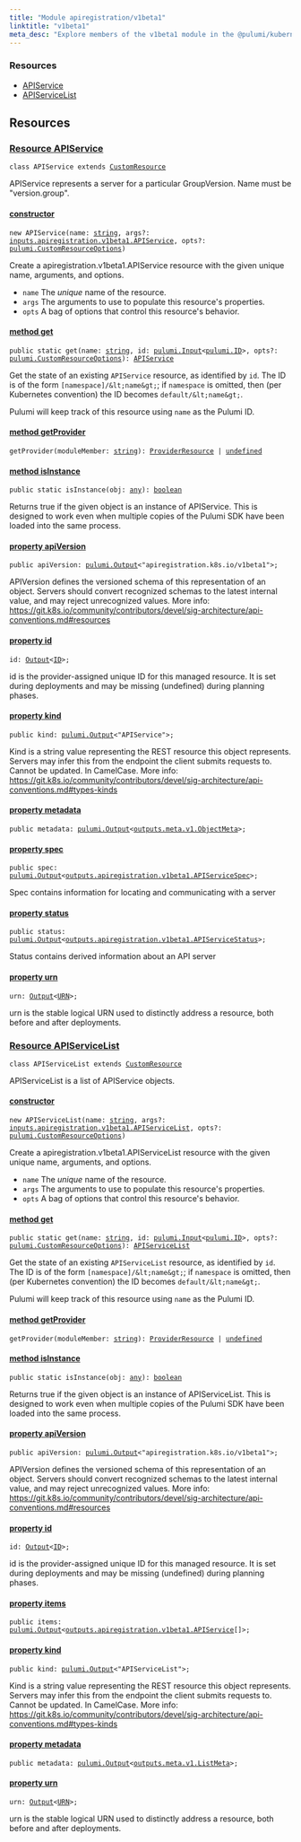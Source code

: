 ```yaml
---
title: "Module apiregistration/v1beta1"
linktitle: "v1beta1"
meta_desc: "Explore members of the v1beta1 module in the @pulumi/kubernetes package."
---
```


<!-- WARNING: this page was generated by a tool. Do not edit it by hand. -->
<!-- To change it, please see https://github.com/pulumi/docs/tree/master/tools/tscdocgen. -->




<h3>Resources</h3>
<ul class="api">
    <li><a href="#APIService"><span class="symbol resource"></span>APIService</a></li>
    <li><a href="#APIServiceList"><span class="symbol resource"></span>APIServiceList</a></li>
</ul>




<h2 id="resources">Resources</h2>
<h3 class="pdoc-module-header" id="APIService" data-link-title="APIService">
    <a href="https://github.com/pulumi/pulumi-kubernetes/blob/4ea649c81eefb7803feddb22c1dc2a3e5d26c154/sdk/nodejs/apiregistration/v1beta1/APIService.ts#L13">
        Resource <strong>APIService</strong>
    </a>
</h3>

<pre class="highlight"><code><span class='kr'>class</span> <span class='nx'>APIService</span> <span class='kr'>extends</span> <a href='/docs/reference/pkg/nodejs/pulumi/pulumi/#CustomResource'>CustomResource</a></code></pre>

APIService represents a server for a particular GroupVersion. Name must be "version.group".

<h4 class="pdoc-member-header" id="APIService-constructor">
<a class="pdoc-child-name" href="https://github.com/pulumi/pulumi-kubernetes/blob/4ea649c81eefb7803feddb22c1dc2a3e5d26c154/sdk/nodejs/apiregistration/v1beta1/APIService.ts#L71"> <b>constructor</b></a>
</h4>


<pre class="highlight"><code><span class='kd'></span><span class='kd'>new</span> APIService(name: <span class='kd'><a href='https://developer.mozilla.org/en-US/docs/Web/JavaScript/Reference/Global_Objects/String'>string</a></span>, args?: <a href='/docs/reference/pkg/nodejs/pulumi/kubernetes/types/input/#APIService'>inputs.apiregistration.v1beta1.APIService</a>, opts?: <a href='/docs/reference/pkg/nodejs/pulumi/pulumi/#CustomResourceOptions'>pulumi.CustomResourceOptions</a>)</code></pre>


Create a apiregistration.v1beta1.APIService resource with the given unique name, arguments, and options.

* `name` The _unique_ name of the resource.
* `args` The arguments to use to populate this resource&#39;s properties.
* `opts` A bag of options that control this resource&#39;s behavior.

<h4 class="pdoc-member-header" id="APIService-get">
<a class="pdoc-child-name" href="https://github.com/pulumi/pulumi-kubernetes/blob/4ea649c81eefb7803feddb22c1dc2a3e5d26c154/sdk/nodejs/apiregistration/v1beta1/APIService.ts#L54">method <b>get</b></a>
</h4>


<pre class="highlight"><code><span class='kd'>public static </span>get(name: <span class='kd'><a href='https://developer.mozilla.org/en-US/docs/Web/JavaScript/Reference/Global_Objects/String'>string</a></span>, id: <a href='/docs/reference/pkg/nodejs/pulumi/pulumi/#Input'>pulumi.Input</a>&lt;<a href='/docs/reference/pkg/nodejs/pulumi/pulumi/#ID'>pulumi.ID</a>&gt;, opts?: <a href='/docs/reference/pkg/nodejs/pulumi/pulumi/#CustomResourceOptions'>pulumi.CustomResourceOptions</a>): <a href='#APIService'>APIService</a></code></pre>


Get the state of an existing `APIService` resource, as identified by `id`.
The ID is of the form `[namespace]/&lt;name&gt;`; if `namespace` is omitted, then (per
Kubernetes convention) the ID becomes `default/&lt;name&gt;`.

Pulumi will keep track of this resource using `name` as the Pulumi ID.

<h4 class="pdoc-member-header" id="APIService-getProvider">
<a class="pdoc-child-name" href="https://github.com/pulumi/pulumi-kubernetes/blob/4ea649c81eefb7803feddb22c1dc2a3e5d26c154/sdk/nodejs/apiregistration/v1beta1/APIService.ts#L13">method <b>getProvider</b></a>
</h4>


<pre class="highlight"><code><span class='kd'></span>getProvider(moduleMember: <span class='kd'><a href='https://developer.mozilla.org/en-US/docs/Web/JavaScript/Reference/Global_Objects/String'>string</a></span>): <a href='/docs/reference/pkg/nodejs/pulumi/pulumi/#ProviderResource'>ProviderResource</a> | <span class='kd'><a href='https://developer.mozilla.org/en-US/docs/Web/JavaScript/Reference/Global_Objects/undefined'>undefined</a></span></code></pre>

<h4 class="pdoc-member-header" id="APIService-isInstance">
<a class="pdoc-child-name" href="https://github.com/pulumi/pulumi-kubernetes/blob/4ea649c81eefb7803feddb22c1dc2a3e5d26c154/sdk/nodejs/apiregistration/v1beta1/APIService.ts#L65">method <b>isInstance</b></a>
</h4>


<pre class="highlight"><code><span class='kd'>public static </span>isInstance(obj: <span class='kd'><a href='https://www.typescriptlang.org/docs/handbook/basic-types.html#any'>any</a></span>): <span class='kd'><a href='https://developer.mozilla.org/en-US/docs/Web/JavaScript/Reference/Global_Objects/Boolean'>boolean</a></span></code></pre>


Returns true if the given object is an instance of APIService.  This is designed to work even
when multiple copies of the Pulumi SDK have been loaded into the same process.

<h4 class="pdoc-member-header" id="APIService-apiVersion">
<a class="pdoc-child-name" href="https://github.com/pulumi/pulumi-kubernetes/blob/4ea649c81eefb7803feddb22c1dc2a3e5d26c154/sdk/nodejs/apiregistration/v1beta1/APIService.ts#L20">property <b>apiVersion</b></a>
</h4>

<pre class="highlight"><code><span class='kd'>public </span>apiVersion: <a href='/docs/reference/pkg/nodejs/pulumi/pulumi/#Output'>pulumi.Output</a>&lt;<span class='s2'>"apiregistration.k8s.io/v1beta1"</span>&gt;;</code></pre>

APIVersion defines the versioned schema of this representation of an object. Servers should
convert recognized schemas to the latest internal value, and may reject unrecognized
values. More info:
https://git.k8s.io/community/contributors/devel/sig-architecture/api-conventions.md#resources

<h4 class="pdoc-member-header" id="APIService-id">
<a class="pdoc-child-name" href="https://github.com/pulumi/pulumi-kubernetes/blob/4ea649c81eefb7803feddb22c1dc2a3e5d26c154/sdk/nodejs/apiregistration/v1beta1/APIService.ts#L13">property <b>id</b></a>
</h4>

<pre class="highlight"><code><span class='kd'></span>id: <a href='/docs/reference/pkg/nodejs/pulumi/pulumi/#Output'>Output</a>&lt;<a href='/docs/reference/pkg/nodejs/pulumi/pulumi/#ID'>ID</a>&gt;;</code></pre>

id is the provider-assigned unique ID for this managed resource.  It is set during
deployments and may be missing (undefined) during planning phases.

<h4 class="pdoc-member-header" id="APIService-kind">
<a class="pdoc-child-name" href="https://github.com/pulumi/pulumi-kubernetes/blob/4ea649c81eefb7803feddb22c1dc2a3e5d26c154/sdk/nodejs/apiregistration/v1beta1/APIService.ts#L28">property <b>kind</b></a>
</h4>

<pre class="highlight"><code><span class='kd'>public </span>kind: <a href='/docs/reference/pkg/nodejs/pulumi/pulumi/#Output'>pulumi.Output</a>&lt;<span class='s2'>"APIService"</span>&gt;;</code></pre>

Kind is a string value representing the REST resource this object represents. Servers may
infer this from the endpoint the client submits requests to. Cannot be updated. In
CamelCase. More info:
https://git.k8s.io/community/contributors/devel/sig-architecture/api-conventions.md#types-kinds

<h4 class="pdoc-member-header" id="APIService-metadata">
<a class="pdoc-child-name" href="https://github.com/pulumi/pulumi-kubernetes/blob/4ea649c81eefb7803feddb22c1dc2a3e5d26c154/sdk/nodejs/apiregistration/v1beta1/APIService.ts#L31">property <b>metadata</b></a>
</h4>

<pre class="highlight"><code><span class='kd'>public </span>metadata: <a href='/docs/reference/pkg/nodejs/pulumi/pulumi/#Output'>pulumi.Output</a>&lt;<a href='/docs/reference/pkg/nodejs/pulumi/kubernetes/types/output/#ObjectMeta'>outputs.meta.v1.ObjectMeta</a>&gt;;</code></pre>
<h4 class="pdoc-member-header" id="APIService-spec">
<a class="pdoc-child-name" href="https://github.com/pulumi/pulumi-kubernetes/blob/4ea649c81eefb7803feddb22c1dc2a3e5d26c154/sdk/nodejs/apiregistration/v1beta1/APIService.ts#L36">property <b>spec</b></a>
</h4>

<pre class="highlight"><code><span class='kd'>public </span>spec: <a href='/docs/reference/pkg/nodejs/pulumi/pulumi/#Output'>pulumi.Output</a>&lt;<a href='/docs/reference/pkg/nodejs/pulumi/kubernetes/types/output/#APIServiceSpec'>outputs.apiregistration.v1beta1.APIServiceSpec</a>&gt;;</code></pre>

Spec contains information for locating and communicating with a server

<h4 class="pdoc-member-header" id="APIService-status">
<a class="pdoc-child-name" href="https://github.com/pulumi/pulumi-kubernetes/blob/4ea649c81eefb7803feddb22c1dc2a3e5d26c154/sdk/nodejs/apiregistration/v1beta1/APIService.ts#L41">property <b>status</b></a>
</h4>

<pre class="highlight"><code><span class='kd'>public </span>status: <a href='/docs/reference/pkg/nodejs/pulumi/pulumi/#Output'>pulumi.Output</a>&lt;<a href='/docs/reference/pkg/nodejs/pulumi/kubernetes/types/output/#APIServiceStatus'>outputs.apiregistration.v1beta1.APIServiceStatus</a>&gt;;</code></pre>

Status contains derived information about an API server

<h4 class="pdoc-member-header" id="APIService-urn">
<a class="pdoc-child-name" href="https://github.com/pulumi/pulumi-kubernetes/blob/4ea649c81eefb7803feddb22c1dc2a3e5d26c154/sdk/nodejs/apiregistration/v1beta1/APIService.ts#L13">property <b>urn</b></a>
</h4>

<pre class="highlight"><code><span class='kd'></span>urn: <a href='/docs/reference/pkg/nodejs/pulumi/pulumi/#Output'>Output</a>&lt;<a href='/docs/reference/pkg/nodejs/pulumi/pulumi/#URN'>URN</a>&gt;;</code></pre>

urn is the stable logical URN used to distinctly address a resource, both before and after
deployments.

<h3 class="pdoc-module-header" id="APIServiceList" data-link-title="APIServiceList">
    <a href="https://github.com/pulumi/pulumi-kubernetes/blob/4ea649c81eefb7803feddb22c1dc2a3e5d26c154/sdk/nodejs/apiregistration/v1beta1/APIServiceList.ts#L13">
        Resource <strong>APIServiceList</strong>
    </a>
</h3>

<pre class="highlight"><code><span class='kr'>class</span> <span class='nx'>APIServiceList</span> <span class='kr'>extends</span> <a href='/docs/reference/pkg/nodejs/pulumi/pulumi/#CustomResource'>CustomResource</a></code></pre>

APIServiceList is a list of APIService objects.

<h4 class="pdoc-member-header" id="APIServiceList-constructor">
<a class="pdoc-child-name" href="https://github.com/pulumi/pulumi-kubernetes/blob/4ea649c81eefb7803feddb22c1dc2a3e5d26c154/sdk/nodejs/apiregistration/v1beta1/APIServiceList.ts#L64"> <b>constructor</b></a>
</h4>


<pre class="highlight"><code><span class='kd'></span><span class='kd'>new</span> APIServiceList(name: <span class='kd'><a href='https://developer.mozilla.org/en-US/docs/Web/JavaScript/Reference/Global_Objects/String'>string</a></span>, args?: <a href='/docs/reference/pkg/nodejs/pulumi/kubernetes/types/input/#APIServiceList'>inputs.apiregistration.v1beta1.APIServiceList</a>, opts?: <a href='/docs/reference/pkg/nodejs/pulumi/pulumi/#CustomResourceOptions'>pulumi.CustomResourceOptions</a>)</code></pre>


Create a apiregistration.v1beta1.APIServiceList resource with the given unique name, arguments, and options.

* `name` The _unique_ name of the resource.
* `args` The arguments to use to populate this resource&#39;s properties.
* `opts` A bag of options that control this resource&#39;s behavior.

<h4 class="pdoc-member-header" id="APIServiceList-get">
<a class="pdoc-child-name" href="https://github.com/pulumi/pulumi-kubernetes/blob/4ea649c81eefb7803feddb22c1dc2a3e5d26c154/sdk/nodejs/apiregistration/v1beta1/APIServiceList.ts#L47">method <b>get</b></a>
</h4>


<pre class="highlight"><code><span class='kd'>public static </span>get(name: <span class='kd'><a href='https://developer.mozilla.org/en-US/docs/Web/JavaScript/Reference/Global_Objects/String'>string</a></span>, id: <a href='/docs/reference/pkg/nodejs/pulumi/pulumi/#Input'>pulumi.Input</a>&lt;<a href='/docs/reference/pkg/nodejs/pulumi/pulumi/#ID'>pulumi.ID</a>&gt;, opts?: <a href='/docs/reference/pkg/nodejs/pulumi/pulumi/#CustomResourceOptions'>pulumi.CustomResourceOptions</a>): <a href='#APIServiceList'>APIServiceList</a></code></pre>


Get the state of an existing `APIServiceList` resource, as identified by `id`.
The ID is of the form `[namespace]/&lt;name&gt;`; if `namespace` is omitted, then (per
Kubernetes convention) the ID becomes `default/&lt;name&gt;`.

Pulumi will keep track of this resource using `name` as the Pulumi ID.

<h4 class="pdoc-member-header" id="APIServiceList-getProvider">
<a class="pdoc-child-name" href="https://github.com/pulumi/pulumi-kubernetes/blob/4ea649c81eefb7803feddb22c1dc2a3e5d26c154/sdk/nodejs/apiregistration/v1beta1/APIServiceList.ts#L13">method <b>getProvider</b></a>
</h4>


<pre class="highlight"><code><span class='kd'></span>getProvider(moduleMember: <span class='kd'><a href='https://developer.mozilla.org/en-US/docs/Web/JavaScript/Reference/Global_Objects/String'>string</a></span>): <a href='/docs/reference/pkg/nodejs/pulumi/pulumi/#ProviderResource'>ProviderResource</a> | <span class='kd'><a href='https://developer.mozilla.org/en-US/docs/Web/JavaScript/Reference/Global_Objects/undefined'>undefined</a></span></code></pre>

<h4 class="pdoc-member-header" id="APIServiceList-isInstance">
<a class="pdoc-child-name" href="https://github.com/pulumi/pulumi-kubernetes/blob/4ea649c81eefb7803feddb22c1dc2a3e5d26c154/sdk/nodejs/apiregistration/v1beta1/APIServiceList.ts#L58">method <b>isInstance</b></a>
</h4>


<pre class="highlight"><code><span class='kd'>public static </span>isInstance(obj: <span class='kd'><a href='https://www.typescriptlang.org/docs/handbook/basic-types.html#any'>any</a></span>): <span class='kd'><a href='https://developer.mozilla.org/en-US/docs/Web/JavaScript/Reference/Global_Objects/Boolean'>boolean</a></span></code></pre>


Returns true if the given object is an instance of APIServiceList.  This is designed to work even
when multiple copies of the Pulumi SDK have been loaded into the same process.

<h4 class="pdoc-member-header" id="APIServiceList-apiVersion">
<a class="pdoc-child-name" href="https://github.com/pulumi/pulumi-kubernetes/blob/4ea649c81eefb7803feddb22c1dc2a3e5d26c154/sdk/nodejs/apiregistration/v1beta1/APIServiceList.ts#L20">property <b>apiVersion</b></a>
</h4>

<pre class="highlight"><code><span class='kd'>public </span>apiVersion: <a href='/docs/reference/pkg/nodejs/pulumi/pulumi/#Output'>pulumi.Output</a>&lt;<span class='s2'>"apiregistration.k8s.io/v1beta1"</span>&gt;;</code></pre>

APIVersion defines the versioned schema of this representation of an object. Servers should
convert recognized schemas to the latest internal value, and may reject unrecognized
values. More info:
https://git.k8s.io/community/contributors/devel/sig-architecture/api-conventions.md#resources

<h4 class="pdoc-member-header" id="APIServiceList-id">
<a class="pdoc-child-name" href="https://github.com/pulumi/pulumi-kubernetes/blob/4ea649c81eefb7803feddb22c1dc2a3e5d26c154/sdk/nodejs/apiregistration/v1beta1/APIServiceList.ts#L13">property <b>id</b></a>
</h4>

<pre class="highlight"><code><span class='kd'></span>id: <a href='/docs/reference/pkg/nodejs/pulumi/pulumi/#Output'>Output</a>&lt;<a href='/docs/reference/pkg/nodejs/pulumi/pulumi/#ID'>ID</a>&gt;;</code></pre>

id is the provider-assigned unique ID for this managed resource.  It is set during
deployments and may be missing (undefined) during planning phases.

<h4 class="pdoc-member-header" id="APIServiceList-items">
<a class="pdoc-child-name" href="https://github.com/pulumi/pulumi-kubernetes/blob/4ea649c81eefb7803feddb22c1dc2a3e5d26c154/sdk/nodejs/apiregistration/v1beta1/APIServiceList.ts#L23">property <b>items</b></a>
</h4>

<pre class="highlight"><code><span class='kd'>public </span>items: <a href='/docs/reference/pkg/nodejs/pulumi/pulumi/#Output'>pulumi.Output</a>&lt;<a href='/docs/reference/pkg/nodejs/pulumi/kubernetes/types/output/#APIService'>outputs.apiregistration.v1beta1.APIService</a>[]&gt;;</code></pre>
<h4 class="pdoc-member-header" id="APIServiceList-kind">
<a class="pdoc-child-name" href="https://github.com/pulumi/pulumi-kubernetes/blob/4ea649c81eefb7803feddb22c1dc2a3e5d26c154/sdk/nodejs/apiregistration/v1beta1/APIServiceList.ts#L31">property <b>kind</b></a>
</h4>

<pre class="highlight"><code><span class='kd'>public </span>kind: <a href='/docs/reference/pkg/nodejs/pulumi/pulumi/#Output'>pulumi.Output</a>&lt;<span class='s2'>"APIServiceList"</span>&gt;;</code></pre>

Kind is a string value representing the REST resource this object represents. Servers may
infer this from the endpoint the client submits requests to. Cannot be updated. In
CamelCase. More info:
https://git.k8s.io/community/contributors/devel/sig-architecture/api-conventions.md#types-kinds

<h4 class="pdoc-member-header" id="APIServiceList-metadata">
<a class="pdoc-child-name" href="https://github.com/pulumi/pulumi-kubernetes/blob/4ea649c81eefb7803feddb22c1dc2a3e5d26c154/sdk/nodejs/apiregistration/v1beta1/APIServiceList.ts#L34">property <b>metadata</b></a>
</h4>

<pre class="highlight"><code><span class='kd'>public </span>metadata: <a href='/docs/reference/pkg/nodejs/pulumi/pulumi/#Output'>pulumi.Output</a>&lt;<a href='/docs/reference/pkg/nodejs/pulumi/kubernetes/types/output/#ListMeta'>outputs.meta.v1.ListMeta</a>&gt;;</code></pre>
<h4 class="pdoc-member-header" id="APIServiceList-urn">
<a class="pdoc-child-name" href="https://github.com/pulumi/pulumi-kubernetes/blob/4ea649c81eefb7803feddb22c1dc2a3e5d26c154/sdk/nodejs/apiregistration/v1beta1/APIServiceList.ts#L13">property <b>urn</b></a>
</h4>

<pre class="highlight"><code><span class='kd'></span>urn: <a href='/docs/reference/pkg/nodejs/pulumi/pulumi/#Output'>Output</a>&lt;<a href='/docs/reference/pkg/nodejs/pulumi/pulumi/#URN'>URN</a>&gt;;</code></pre>

urn is the stable logical URN used to distinctly address a resource, both before and after
deployments.



